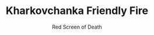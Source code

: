 ---
media: "images/rounds/war/kharkovchanka_friendly_fire.png"
media_type: image
type: art
title: Kharkovchanka Friendly Fire
author: [Red Screen of Death]
desc: Soviet Marine Red Jamiroquai, moments before being struck by a 30mm AP cannon shell.
---